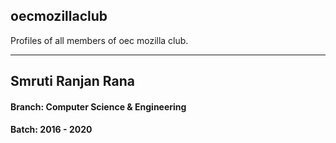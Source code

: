 ## oecmozillaclub
Profiles of all members of oec mozilla club.

-----------------------------------------

## Smruti Ranjan Rana
#### Branch: Computer Science & Engineering
#### Batch: 2016 - 2020
